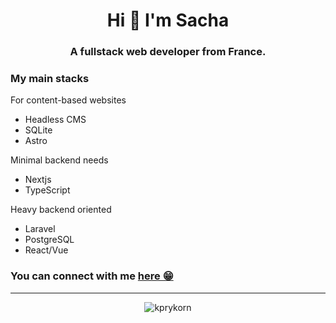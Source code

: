 <h1 align="center">Hi 👋 I'm Sacha</h1>
<h3 align="center">A fullstack web developer from France.</h3>
<h3>
  My main stacks
</h3>
<p>
  For content-based websites
</p>
<ul>
  <li>Headless CMS</li>
  <li>SQLite</li>
  <li>Astro</li>
</ul>

<p>
  Minimal backend needs
</p>
<ul>
  <li>Nextjs</li>
  <li>TypeScript</li>
</ul>

<p>
  Heavy backend oriented
</p>
<ul>
  <li>Laravel</li>
  <li>PostgreSQL</li>
  <li>React/Vue</li>
</ul>

<h3>You can connect with me <a href="https://www.kprykorn.dev/links">here 😁</a></h3>

<hr/>
<p align="center"><img  src="https://github-readme-stats.vercel.app/api/top-langs?username=kprykorn&show_icons=true&theme=tokyonight&locale=en&layout=compact" alt="kprykorn" /></p>
